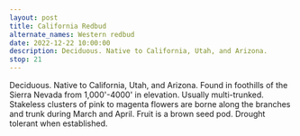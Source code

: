 ```yaml
---
layout: post
title: California Redbud
alternate_names: Western redbud
date: 2022-12-22 10:00:00
description: Deciduous. Native to California, Utah, and Arizona.
stop: 21
---
```

Deciduous. Native to California, Utah, and Arizona. Found in foothills of the Sierra Nevada from 1,000'-4000' in elevation. Usually multi-trunked. Stakeless clusters of pink to magenta flowers are borne along the branches and trunk during March and April. Fruit is a brown seed pod. Drought tolerant when established.